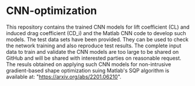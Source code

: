 # CNN-optimization
This repository contains the trained CNN models for lift coefficient (CL) and induced drag coefficient (CD_i) and the Matlab CNN code to develop such models.
The test data sets have been provided. They can be used to check the network training and also reproduce test results.
The complete input data to train and validate the CNN models are too large to be shared on GitHub and will be shared with interested parties on reasonable request.
The resuls obtained on applying such CNN models for non-intrusive gradient-based shape optimization suing Matlab's SQP algorithm is available at:
"https://arxiv.org/abs/2201.06210".

